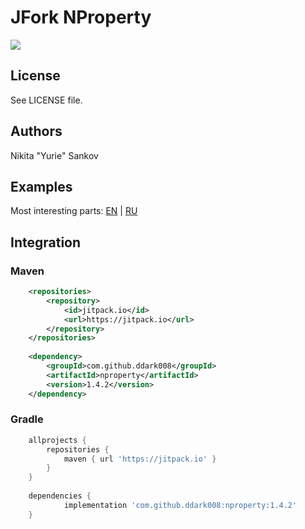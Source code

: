 # JFork NProperty
[![](https://jitpack.io/v/ddark008/nproperty.svg)](https://jitpack.io/#ddark008/nproperty)

## License
See LICENSE file.

## Authors
Nikita "Yurie" Sankov

## Examples
Most interesting parts: [EN](http://microfork.com/reading-configuration-files-in-java-nproperty/) | [RU](http://microfork.com/reading-configuration-files-with-java-nproperty/)

## Integration
### Maven
```Xml
	<repositories>
		<repository>
		    <id>jitpack.io</id>
		    <url>https://jitpack.io</url>
		</repository>
	</repositories>
	
	<dependency>
	    <groupId>com.github.ddark008</groupId>
	    <artifactId>nproperty</artifactId>
	    <version>1.4.2</version>
	</dependency>
```

### Gradle
```Groovy
	allprojects {
		repositories {
			maven { url 'https://jitpack.io' }
		}
	}
	
	dependencies {
	        implementation 'com.github.ddark008:nproperty:1.4.2'
	}
```
